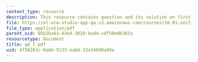 ```yaml
---
content_type: resource
description: This resource contains question and its solution on first law.
file: https://ol-ocw-studio-app-qa.s3.amazonaws.com/courses/16-01-unified-engineering-i-ii-iii-iv-fall-2005-spring-2006/4f50283c0a669133ea6d33a34690a89a_q4_7.pdf
file_type: application/pdf
parent_uid: 05b2ba63-43e4-3028-bad4-cdf50e0b363a
resourcetype: Document
title: q4_7.pdf
uid: 4f50283c-0a66-9133-ea6d-33a34690a89a
---
```

